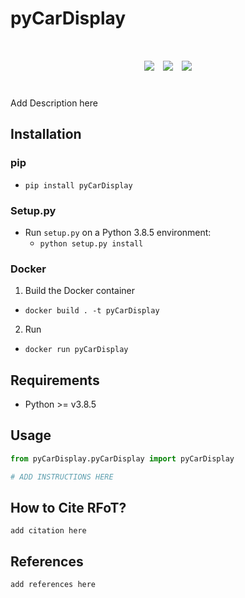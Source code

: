 # pyCarDisplay

<div align="center", style="font-size: 50px">
    <img src="https://github.com/MaksimEkin/pyCarDisplay
/actions/workflows/unittests_ci.yml/badge.svg?branch=main"></img>
    <img src="https://img.shields.io/hexpm/l/plug"></img>
    <img src="https://img.shields.io/badge/python-v3.8.5-blue"></img>
</div>

<br>

Add Description here


## Installation
### pip
- ```pip install pyCarDisplay```

### Setup.py
- Run ```setup.py``` on a Python 3.8.5 environment:
	- ```python setup.py install```

### Docker
1. Build the Docker container
- ```docker build . -t pyCarDisplay```
2. Run
- ```docker run pyCarDisplay```

## Requirements
- Python >= v3.8.5

## Usage
```python
from pyCarDisplay.pyCarDisplay import pyCarDisplay

# ADD INSTRUCTIONS HERE
```


## How to Cite RFoT?
```
add citation here
```

## References
```
add references here
```